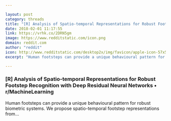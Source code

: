 ```yaml
---

layout: post
category: threads
title: "[R] Analysis of Spatio-temporal Representations for Robust Footstep Recognition with Deep Residual Neural Networks"
date: 2018-02-01 11:17:55
link: https://vrhk.co/2DRN5gm
image: https://www.redditstatic.com/icon.png
domain: reddit.com
author: "reddit"
icon: http://www.redditstatic.com/desktop2x/img/favicon/apple-icon-57x57.png
excerpt: "Human footsteps can provide a unique behavioural pattern for robust biometric systems. We propose spatio-temporal footstep representations from..."

---
```


### [R] Analysis of Spatio-temporal Representations for Robust Footstep Recognition with Deep Residual Neural Networks • r/MachineLearning

Human footsteps can provide a unique behavioural pattern for robust biometric systems. We propose spatio-temporal footstep representations from...
